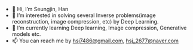 - 👋 Hi, I’m Seungjin, Han
- 👀 I’m interested in solving several Inverse problems(image reconstruction, image compression, etc) by Deep Learning. 
- 🌱 I’m currently learning Deep learning, Image compression, Generative models etc.
- 📫 You can reach me by hsj7486@gmail.com, hsj_2677@naver.com

<!---
Hsj303/Hsj303 is a ✨ special ✨ repository because its `README.md` (this file) appears on your GitHub profile.
You can click the Preview link to take a look at your changes.
--->
